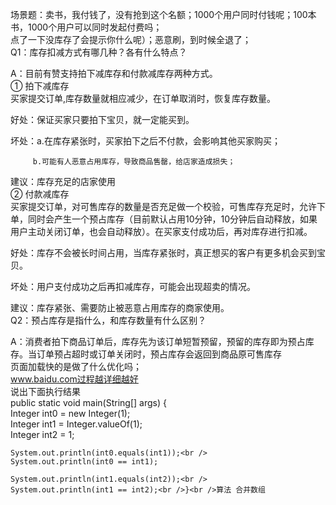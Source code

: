 场景题：卖书，我付钱了，没有抢到这个名额；1000个用户同时付钱呢；100本书，1000个用户可以同时发起付费吗；<br />点了一下没库存了会提示你什么呢）；恶意刷，到时候全退了；<br />Q1：库存扣减方式有哪几种？各有什么特点？

A：目前有赞支持拍下减库存和付款减库存两种方式。<br />① 拍下减库存<br />买家提交订单,库存数量就相应减少，在订单取消时，恢复库存数量。

好处：保证买家只要拍下宝贝，就一定能买到。

坏处：a.在库存紧张时，买家拍下之后不付款，会影响其他买家购买；

         b.可能有人恶意占用库存，导致商品售罄，给店家造成损失；

建议：库存充足的店家使用<br />② 付款减库存<br />买家提交订单，对可售库存的数量是否充足做一个校验，可售库存充足时，允许下单，同时会产生一个预占库存（目前默认占用10分钟，10分钟后自动释放，如果用户主动关闭订单，也会自动释放）。在买家支付成功后，再对库存进行扣减。

好处：库存不会被长时间占用，当库存紧张时，真正想买的客户有更多机会买到宝贝。

坏处：用户支付成功之后再扣减库存，可能会出现超卖的情况。

建议：库存紧张、需要防止被恶意占用库存的商家使用。<br />Q2：预占库存是指什么，和库存数量有什么区别？

A：消费者拍下商品订单后，库存先为该订单短暂预留，预留的库存即为预占库存。当订单预占超时或订单关闭时，预占库存会返回到商品原可售库存<br />页面加载快的是做了什么优化吗；<br />www.baidu.com过程越详细越好<br />说出下面执行结果<br />public static void main(String[] args) {<br />    Integer int0 = new Integer(1);<br />    Integer int1 = Integer.valueOf(1);<br />    Integer int2 = 1;

    System.out.println(int0.equals(int1));<br />    System.out.println(int0 == int1); 

    System.out.println(int1.equals(int2));<br />    System.out.println(int1 == int2);<br />}<br />算法 合并数组
